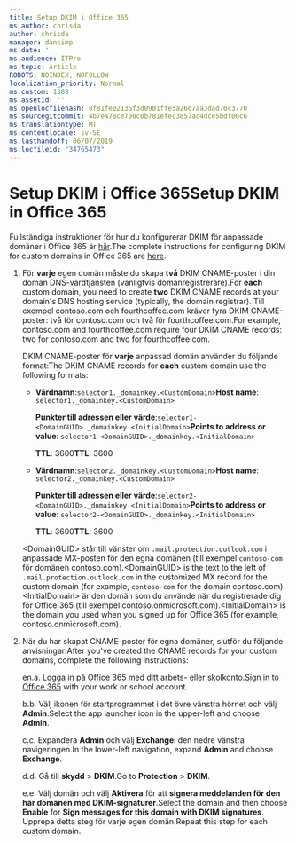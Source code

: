 ```yaml
---
title: Setup DKIM i Office 365
ms.author: chrisda
author: chrisda
manager: dansimp
ms.date: ''
ms.audience: ITPro
ms.topic: article
ROBOTS: NOINDEX, NOFOLLOW
localization_priority: Normal
ms.custom: 1388
ms.assetid: ''
ms.openlocfilehash: 0f81fe02135f3d0901ffe5a26d7aa3dad70c3770
ms.sourcegitcommit: 4b7e478ce700c0b781efec3857ac4dce5bdf00c6
ms.translationtype: MT
ms.contentlocale: sv-SE
ms.lasthandoff: 06/07/2019
ms.locfileid: "34765473"
---
```

# <a name="setup-dkim-in-office-365"></a><span data-ttu-id="631e3-102">Setup DKIM i Office 365</span><span class="sxs-lookup"><span data-stu-id="631e3-102">Setup DKIM in Office 365</span></span>

<span data-ttu-id="631e3-103">Fullständiga instruktioner för hur du konfigurerar DKIM för anpassade domäner i Office 365 är [här](https://docs.microsoft.com/office365/SecurityCompliance/use-dkim-to-validate-outbound-email#what-you-need-to-do-to-manually-set-up-dkim-in-office-365).</span><span class="sxs-lookup"><span data-stu-id="631e3-103">The complete instructions for configuring DKIM for custom domains in Office 365 are [here](https://docs.microsoft.com/office365/SecurityCompliance/use-dkim-to-validate-outbound-email#what-you-need-to-do-to-manually-set-up-dkim-in-office-365).</span></span>

1. <span data-ttu-id="631e3-104">För **varje** egen domän måste du skapa **två** DKIM CNAME-poster i din domän DNS-värdtjänsten (vanligtvis domänregistrerare).</span><span class="sxs-lookup"><span data-stu-id="631e3-104">For **each** custom domain, you need to create **two** DKIM CNAME records at your domain's DNS hosting service (typically, the domain registrar).</span></span> <span data-ttu-id="631e3-105">Till exempel contoso.com och fourthcoffee.com kräver fyra DKIM CNAME-poster: två för contoso.com och två för fourthcoffee.com.</span><span class="sxs-lookup"><span data-stu-id="631e3-105">For example, contoso.com and fourthcoffee.com require four DKIM CNAME records: two for contoso.com and two for fourthcoffee.com.</span></span>

   <span data-ttu-id="631e3-106">DKIM CNAME-poster för **varje** anpassad domän använder du följande format:</span><span class="sxs-lookup"><span data-stu-id="631e3-106">The DKIM CNAME records for **each** custom domain use the following formats:</span></span>

   - <span data-ttu-id="631e3-107">**Värdnamn**:`selector1._domainkey.<CustomDomain>`</span><span class="sxs-lookup"><span data-stu-id="631e3-107">**Host name**: `selector1._domainkey.<CustomDomain>`</span></span>

     <span data-ttu-id="631e3-108">**Punkter till adressen eller värde**:`selector1-<DomainGUID>._domainkey.<InitialDomain>`</span><span class="sxs-lookup"><span data-stu-id="631e3-108">**Points to address or value**: `selector1-<DomainGUID>._domainkey.<InitialDomain>`</span></span>

     <span data-ttu-id="631e3-109">**TTL**: 3600</span><span class="sxs-lookup"><span data-stu-id="631e3-109">**TTL**: 3600</span></span>

   - <span data-ttu-id="631e3-110">**Värdnamn**:`selector2._domainkey.<CustomDomain>`</span><span class="sxs-lookup"><span data-stu-id="631e3-110">**Host name**: `selector2._domainkey.<CustomDomain>`</span></span>

     <span data-ttu-id="631e3-111">**Punkter till adressen eller värde**:`selector2-<DomainGUID>._domainkey.<InitialDomain>`</span><span class="sxs-lookup"><span data-stu-id="631e3-111">**Points to address or value**: `selector2-<DomainGUID>._domainkey.<InitialDomain>`</span></span>

     <span data-ttu-id="631e3-112">**TTL**: 3600</span><span class="sxs-lookup"><span data-stu-id="631e3-112">**TTL**: 3600</span></span>

   <span data-ttu-id="631e3-113">\<DomainGUID\> står till vänster om `.mail.protection.outlook.com` i anpassade MX-posten för den egna domänen (till exempel `contoso-com` för domänen contoso.com).</span><span class="sxs-lookup"><span data-stu-id="631e3-113">\<DomainGUID\> is the text to the left of `.mail.protection.outlook.com` in the customized MX record for the custom domain (for example, `contoso-com` for the domain contoso.com).</span></span> <span data-ttu-id="631e3-114">\<InitialDomain\> är den domän som du använde när du registrerade dig för Office 365 (till exempel contoso.onmicrosoft.com).</span><span class="sxs-lookup"><span data-stu-id="631e3-114">\<InitialDomain\> is the domain you used when you signed up for Office 365 (for example, contoso.onmicrosoft.com).</span></span>

2. <span data-ttu-id="631e3-115">När du har skapat CNAME-poster för egna domäner, slutför du följande anvisningar:</span><span class="sxs-lookup"><span data-stu-id="631e3-115">After you've created the CNAME records for your custom domains, complete the following instructions:</span></span>

   <span data-ttu-id="631e3-116">en.</span><span class="sxs-lookup"><span data-stu-id="631e3-116">a.</span></span> <span data-ttu-id="631e3-117">[Logga in på Office 365](https://support.office.microsoft.com/article/e9eb7d51-5430-4929-91ab-6157c5a050b4) med ditt arbets- eller skolkonto.</span><span class="sxs-lookup"><span data-stu-id="631e3-117">[Sign in to Office 365](https://support.office.microsoft.com/article/e9eb7d51-5430-4929-91ab-6157c5a050b4) with your work or school account.</span></span>

   <span data-ttu-id="631e3-118">b.</span><span class="sxs-lookup"><span data-stu-id="631e3-118">b.</span></span> <span data-ttu-id="631e3-119">Välj ikonen för startprogrammet i det övre vänstra hörnet och välj **Admin**.</span><span class="sxs-lookup"><span data-stu-id="631e3-119">Select the app launcher icon in the upper-left and choose **Admin**.</span></span>

   <span data-ttu-id="631e3-120">c.</span><span class="sxs-lookup"><span data-stu-id="631e3-120">c.</span></span> <span data-ttu-id="631e3-121">Expandera **Admin** och välj **Exchange**i den nedre vänstra navigeringen.</span><span class="sxs-lookup"><span data-stu-id="631e3-121">In the lower-left navigation, expand **Admin** and choose **Exchange**.</span></span>

   <span data-ttu-id="631e3-122">d.</span><span class="sxs-lookup"><span data-stu-id="631e3-122">d.</span></span> <span data-ttu-id="631e3-123">Gå till **skydd** > **DKIM**.</span><span class="sxs-lookup"><span data-stu-id="631e3-123">Go to **Protection** > **DKIM**.</span></span>

   <span data-ttu-id="631e3-124">e.</span><span class="sxs-lookup"><span data-stu-id="631e3-124">e.</span></span> <span data-ttu-id="631e3-125">Välj domän och välj **Aktivera** för att **signera meddelanden för den här domänen med DKIM-signaturer**.</span><span class="sxs-lookup"><span data-stu-id="631e3-125">Select the domain and then choose **Enable** for **Sign messages for this domain with DKIM signatures**.</span></span> <span data-ttu-id="631e3-126">Upprepa detta steg för varje egen domän.</span><span class="sxs-lookup"><span data-stu-id="631e3-126">Repeat this step for each custom domain.</span></span>

